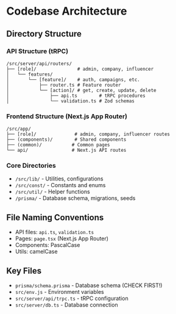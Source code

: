 # Codebase Architecture

## Directory Structure

### API Structure (tRPC)
```
/src/server/api/routers/
├── [role]/               # admin, company, influencer
│   └── features/
│       └── [feature]/    # auth, campaigns, etc.
│           ├── router.ts # Feature router
│           └── [action]/ # get, create, update, delete
│               ├── api.ts        # tRPC procedures
│               └── validation.ts # Zod schemas
```

### Frontend Structure (Next.js App Router)
```
/src/app/
├── [role]/              # admin, company, influencer routes
├── (components)/        # Shared components
├── (common)/           # Common pages
└── api/                # Next.js API routes
```

### Core Directories
- `/src/lib/` - Utilities, configurations
- `/src/const/` - Constants and enums
- `/src/util/` - Helper functions
- `/prisma/` - Database schema, migrations, seeds

## File Naming Conventions
- API files: `api.ts`, `validation.ts`
- Pages: `page.tsx` (Next.js App Router)
- Components: PascalCase
- Utils: camelCase

## Key Files
- `prisma/schema.prisma` - Database schema (CHECK FIRST!)
- `src/env.js` - Environment variables
- `src/server/api/trpc.ts` - tRPC configuration
- `src/server/db.ts` - Database connection